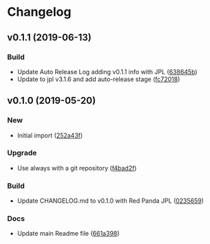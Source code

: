 # Changelog

## v0.1.1 (2019-06-13)

### Build

* Update Auto Release Log adding v0.1.1 info with JPL ([638645b](https://github.com/kairops/dc-commit-validator/commit/638645b))
* Update to jpl v3.1.6 and add auto-release stage ([fc72018](https://github.com/kairops/dc-commit-validator/commit/fc72018))

## v0.1.0 (2019-05-20)

### New

* Initial import ([252a43f](https://github.com/kairops/dc-commit-validator/commit/252a43f))

### Upgrade

* Use always with a git repository ([f4bad2f](https://github.com/kairops/dc-commit-validator/commit/f4bad2f))

### Build

* Update CHANGELOG.md to v0.1.0 with Red Panda JPL ([0235659](https://github.com/kairops/dc-commit-validator/commit/0235659))

### Docs

* Update main Readme file ([661a398](https://github.com/kairops/dc-commit-validator/commit/661a398))

